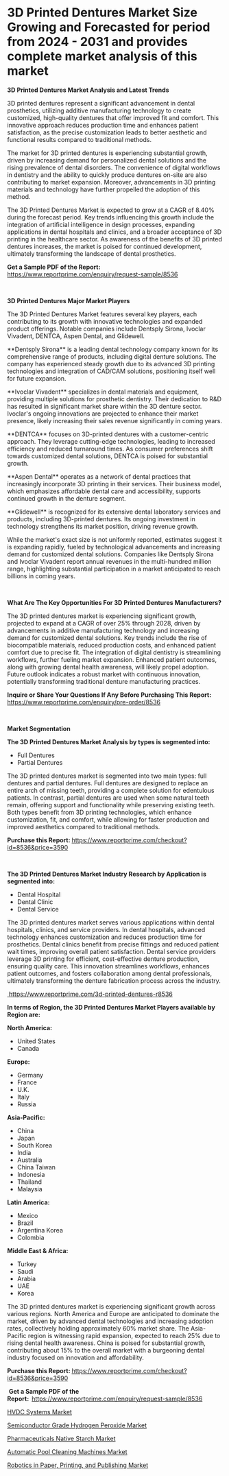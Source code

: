 <p><h1>3D Printed Dentures Market Size Growing and Forecasted for period from 2024 - 2031 and provides complete market analysis of this market</h1></p><p><strong>3D Printed Dentures Market Analysis and Latest Trends</strong></p>
<p><p>3D printed dentures represent a significant advancement in dental prosthetics, utilizing additive manufacturing technology to create customized, high-quality dentures that offer improved fit and comfort. This innovative approach reduces production time and enhances patient satisfaction, as the precise customization leads to better aesthetic and functional results compared to traditional methods.</p><p>The market for 3D printed dentures is experiencing substantial growth, driven by increasing demand for personalized dental solutions and the rising prevalence of dental disorders. The convenience of digital workflows in dentistry and the ability to quickly produce dentures on-site are also contributing to market expansion. Moreover, advancements in 3D printing materials and technology have further propelled the adoption of this method.</p><p>The 3D Printed Dentures Market is expected to grow at a CAGR of 8.40% during the forecast period. Key trends influencing this growth include the integration of artificial intelligence in design processes, expanding applications in dental hospitals and clinics, and a broader acceptance of 3D printing in the healthcare sector. As awareness of the benefits of 3D printed dentures increases, the market is poised for continued development, ultimately transforming the landscape of dental prosthetics.</p></p>
<p><strong>Get a Sample PDF of the Report:&nbsp;</strong> <a href="https://www.reportprime.com/enquiry/request-sample/8536">https://www.reportprime.com/enquiry/request-sample/8536</a></p>
<p>&nbsp;</p>
<p><strong>3D Printed Dentures Major Market Players</strong></p>
<p><p>The 3D Printed Dentures Market features several key players, each contributing to its growth with innovative technologies and expanded product offerings. Notable companies include Dentsply Sirona, Ivoclar Vivadent, DENTCA, Aspen Dental, and Glidewell.</p><p>**Dentsply Sirona** is a leading dental technology company known for its comprehensive range of products, including digital denture solutions. The company has experienced steady growth due to its advanced 3D printing technologies and integration of CAD/CAM solutions, positioning itself well for future expansion.</p><p>**Ivoclar Vivadent** specializes in dental materials and equipment, providing multiple solutions for prosthetic dentistry. Their dedication to R&D has resulted in significant market share within the 3D denture sector. Ivoclar's ongoing innovations are projected to enhance their market presence, likely increasing their sales revenue significantly in coming years.</p><p>**DENTCA** focuses on 3D-printed dentures with a customer-centric approach. They leverage cutting-edge technologies, leading to increased efficiency and reduced turnaround times. As consumer preferences shift towards customized dental solutions, DENTCA is poised for substantial growth.</p><p>**Aspen Dental** operates as a network of dental practices that increasingly incorporate 3D printing in their services. Their business model, which emphasizes affordable dental care and accessibility, supports continued growth in the denture segment.</p><p>**Glidewell** is recognized for its extensive dental laboratory services and products, including 3D-printed dentures. Its ongoing investment in technology strengthens its market position, driving revenue growth.</p><p>While the market's exact size is not uniformly reported, estimates suggest it is expanding rapidly, fueled by technological advancements and increasing demand for customized dental solutions. Companies like Dentsply Sirona and Ivoclar Vivadent report annual revenues in the multi-hundred million range, highlighting substantial participation in a market anticipated to reach billions in coming years.</p></p>
<p>&nbsp;</p>
<p><strong>What Are The Key Opportunities For 3D Printed Dentures Manufacturers?</strong></p>
<p><p>The 3D printed dentures market is experiencing significant growth, projected to expand at a CAGR of over 25% through 2028, driven by advancements in additive manufacturing technology and increasing demand for customized dental solutions. Key trends include the rise of biocompatible materials, reduced production costs, and enhanced patient comfort due to precise fit. The integration of digital dentistry is streamlining workflows, further fueling market expansion. Enhanced patient outcomes, along with growing dental health awareness, will likely propel adoption. Future outlook indicates a robust market with continuous innovation, potentially transforming traditional denture manufacturing practices.</p></p>
<p><strong>Inquire or Share Your Questions If Any Before Purchasing This Report:</strong> <a href="https://www.reportprime.com/enquiry/pre-order/8536">https://www.reportprime.com/enquiry/pre-order/8536</a></p>
<p>&nbsp;</p>
<p><strong>Market Segmentation</strong></p>
<p><strong>The 3D Printed Dentures Market Analysis by types is segmented into:</strong></p>
<p><ul><li>Full Dentures</li><li>Partial Dentures</li></ul></p>
<p><p>The 3D printed dentures market is segmented into two main types: full dentures and partial dentures. Full dentures are designed to replace an entire arch of missing teeth, providing a complete solution for edentulous patients. In contrast, partial dentures are used when some natural teeth remain, offering support and functionality while preserving existing teeth. Both types benefit from 3D printing technologies, which enhance customization, fit, and comfort, while allowing for faster production and improved aesthetics compared to traditional methods.</p></p>
<p><strong>Purchase this Report:&nbsp;</strong><a href="https://www.reportprime.com/checkout?id=8536&price=3590">https://www.reportprime.com/checkout?id=8536&price=3590</a></p>
<p>&nbsp;</p>
<p><strong>The 3D Printed Dentures Market Industry Research by Application is segmented into:</strong></p>
<p><ul><li>Dental Hospital</li><li>Dental Clinic</li><li>Dental Service</li></ul></p>
<p><p>The 3D printed dentures market serves various applications within dental hospitals, clinics, and service providers. In dental hospitals, advanced technology enhances customization and reduces production time for prosthetics. Dental clinics benefit from precise fittings and reduced patient wait times, improving overall patient satisfaction. Dental service providers leverage 3D printing for efficient, cost-effective denture production, ensuring quality care. This innovation streamlines workflows, enhances patient outcomes, and fosters collaboration among dental professionals, ultimately transforming the denture fabrication process across the industry.</p></p>
<p><a href="https://www.reportprime.com/3d-printed-dentures-r8536">&nbsp;https://www.reportprime.com/3d-printed-dentures-r8536</a></p>
<p><strong>In terms of Region, the 3D Printed Dentures Market Players available by Region are:</strong></p>
<p>
    <p> <strong> North America: </strong>
        <ul>
            <li>United States</li>
            <li>Canada</li>
        </ul>
        </p> 
    <p> <strong> Europe: </strong>
        <ul>
            <li>Germany</li>
            <li>France</li>
            <li>U.K.</li>
            <li>Italy</li>
            <li>Russia</li>
        </ul>
        </p> 
    <p> <strong> Asia-Pacific: </strong>
        <ul>
            <li>China</li>
            <li>Japan</li>
            <li>South Korea</li>
            <li>India</li>
            <li>Australia</li>
            <li>China Taiwan</li>
            <li>Indonesia</li>
            <li>Thailand</li>
            <li>Malaysia</li>
        </ul>
        </p> 
    <p> <strong> Latin America: </strong>
        <ul>
            <li>Mexico</li>
            <li>Brazil</li>
            <li>Argentina Korea</li>
            <li>Colombia</li>
        </ul>
        </p> 
    <p> <strong> Middle East & Africa: </strong>
        <ul>
            <li>Turkey</li>
            <li>Saudi</li>
            <li>Arabia</li>
            <li>UAE</li>
            <li>Korea</li>
        </ul>
    </p>
    </p>
<p><p>The 3D printed dentures market is experiencing significant growth across various regions. North America and Europe are anticipated to dominate the market, driven by advanced dental technologies and increasing adoption rates, collectively holding approximately 60% market share. The Asia-Pacific region is witnessing rapid expansion, expected to reach 25% due to rising dental health awareness. China is poised for substantial growth, contributing about 15% to the overall market with a burgeoning dental industry focused on innovation and affordability.</p></p>
<p><strong>Purchase this Report: </strong><a href="https://www.reportprime.com/checkout?id=8536&price=3590">https://www.reportprime.com/checkout?id=8536&price=3590</a></p>
<p>&nbsp;<strong>Get a Sample PDF of the Report:&nbsp;&nbsp;</strong><a href="https://www.reportprime.com/enquiry/request-sample/8536">https://www.reportprime.com/enquiry/request-sample/8536</a></p>
<p><strong></strong></p>
<p><p><a href="https://www.linkedin.com/pulse/emerging-market-trends-regional-analysis-hvdc-systems-forecasted-uw0xf?trackingId=FBP4%2FJfUSGmVPC0IJFyJNA%3D%3D">HVDC Systems Market</a></p><p><a href="https://issuu.com/reportprime-2/docs/semiconductor-grade-hydrogen-peroxi_7f35ade9f81625">Semiconductor Grade Hydrogen Peroxide Market</a></p><p><a href="https://issuu.com/reportprime-2/docs/pharmaceuticals-native-starch-marke_a888f575eed905">Pharmaceuticals Native Starch Market</a></p><p><a href="https://medium.com/@kstephenurdes435/the-growth-of-the-automatic-pool-cleaning-machines-market-has-been-significant-driven-by-various-a6423ec49e9e">Automatic Pool Cleaning Machines Market</a></p><p><a href="https://medium.com/@kstephenurdes435/this-report-aims-to-provide-a-comprehensive-presentation-of-the-global-market-for-robotics-in-36ec15d271f4">Robotics in Paper, Printing, and Publishing Market</a></p></p>